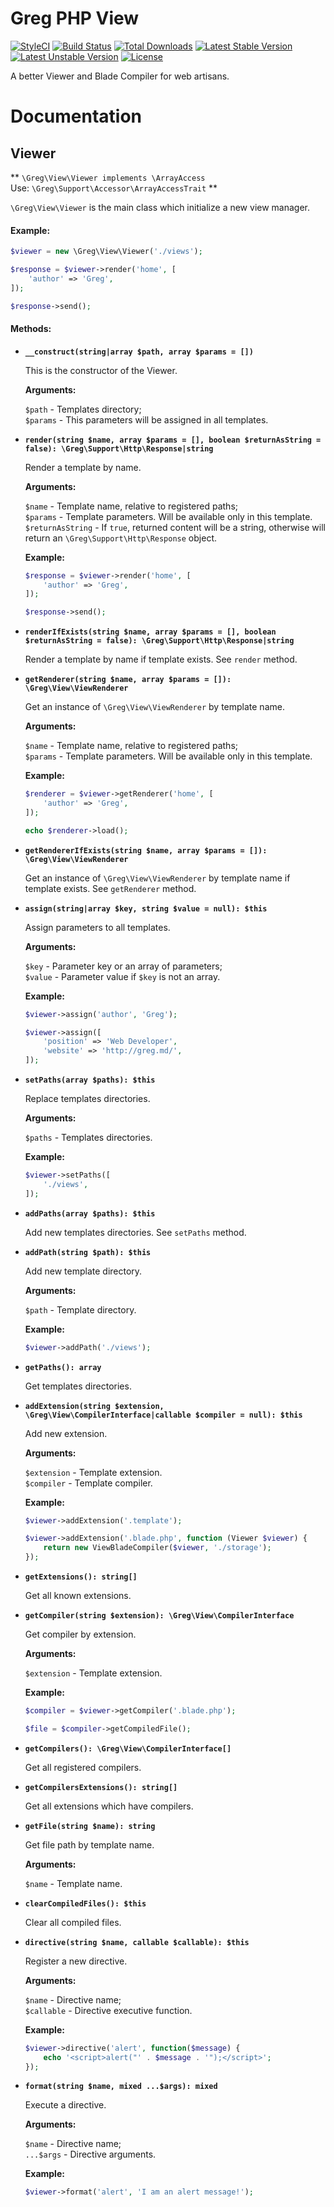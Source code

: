 # Greg PHP View

[![StyleCI](https://styleci.io/repos/71001054/shield?style=flat)](https://styleci.io/repos/71001054)
[![Build Status](https://travis-ci.org/greg-md/php-view.svg)](https://travis-ci.org/greg-md/php-view)
[![Total Downloads](https://poser.pugx.org/greg-md/php-view/d/total.svg)](https://packagist.org/packages/greg-md/php-view)
[![Latest Stable Version](https://poser.pugx.org/greg-md/php-view/v/stable.svg)](https://packagist.org/packages/greg-md/php-view)
[![Latest Unstable Version](https://poser.pugx.org/greg-md/php-view/v/unstable.svg)](https://packagist.org/packages/greg-md/php-view)
[![License](https://poser.pugx.org/greg-md/php-view/license.svg)](https://packagist.org/packages/greg-md/php-view)

A better Viewer and Blade Compiler for web artisans.

# Documentation

## Viewer

**
`\Greg\View\Viewer implements \ArrayAccess`  
Use: `\Greg\Support\Accessor\ArrayAccessTrait`
**

`\Greg\View\Viewer` is the main class which initialize a new view manager.

#### Example:

```php
$viewer = new \Greg\View\Viewer('./views');

$response = $viewer->render('home', [
    'author' => 'Greg',
]);

$response->send();
```

#### Methods:

- **`__construct(string|array $path, array $params = [])`** 
    
    This is the constructor of the Viewer.
    
    **Arguments:**
    
    `$path` - Templates directory;  
    `$params` - This parameters will be assigned in all templates.

- **`render(string $name, array $params = [], boolean $returnAsString = false): \Greg\Support\Http\Response|string`**
    
    Render a template by name.
    
    **Arguments:**
    
    `$name` - Template name, relative to registered paths;  
    `$params` - Template parameters. Will be available only in this template.  
    `$returnAsString` - If `true`, returned content will be a string, otherwise will return an `\Greg\Support\Http\Response` object.
    
    **Example:**
    
    ```php
    $response = $viewer->render('home', [
        'author' => 'Greg',
    ]);
    
    $response->send();
    ```

- **`renderIfExists(string $name, array $params = [], boolean $returnAsString = false): \Greg\Support\Http\Response|string`**
    
    Render a template by name if template exists. See `render` method.

- **`getRenderer(string $name, array $params = []): \Greg\View\ViewRenderer`**
    
    Get an instance of `\Greg\View\ViewRenderer` by template name.
    
    **Arguments:**
    
    `$name` - Template name, relative to registered paths;  
    `$params` - Template parameters. Will be available only in this template.  
    
    **Example:**
    
    ```php
    $renderer = $viewer->getRenderer('home', [
        'author' => 'Greg',
    ]);
    
    echo $renderer->load();
    ```

- **`getRendererIfExists(string $name, array $params = []): \Greg\View\ViewRenderer`**

    Get an instance of `\Greg\View\ViewRenderer` by template name if template exists. See `getRenderer` method.

- **`assign(string|array $key, string $value = null): $this`**
    
    Assign parameters to all templates.
    
    **Arguments:**
    
    `$key` - Parameter key or an array of parameters;  
    `$value` - Parameter value if `$key` is not an array.  
    
    **Example:**
    
    ```php
    $viewer->assign('author', 'Greg');
    
    $viewer->assign([
        'position' => 'Web Developer',
        'website' => 'http://greg.md/',
    ]);
    ```

- **`setPaths(array $paths): $this`**
    
    Replace templates directories.
    
    **Arguments:**
    
    `$paths` - Templates directories.  
    
    **Example:**
    
    ```php
    $viewer->setPaths([
        './views',
    ]);
    ```

- **`addPaths(array $paths): $this`**

    Add new templates directories. See `setPaths` method.

- **`addPath(string $path): $this`**
    
    Add new template directory.
    
    **Arguments:**
    
    `$path` - Template directory.  
    
    **Example:**
    
    ```php
    $viewer->addPath('./views');
    ```

- **`getPaths(): array`**

    Get templates directories.

- **`addExtension(string $extension, \Greg\View\CompilerInterface|callable $compiler = null): $this`**
    
    Add new extension.
    
    **Arguments:**
    
    `$extension` - Template extension.  
    `$compiler` - Template compiler.
    
    **Example:**
    
    ```php
    $viewer->addExtension('.template');
    
    $viewer->addExtension('.blade.php', function (Viewer $viewer) {
        return new ViewBladeCompiler($viewer, './storage');
    });
    ```

- **`getExtensions(): string[]`**

    Get all known extensions.

- **`getCompiler(string $extension): \Greg\View\CompilerInterface`**
    
    Get compiler by extension.
    
    **Arguments:**
    
    `$extension` - Template extension.

    **Example:**
    
    ```php
    $compiler = $viewer->getCompiler('.blade.php');
    
    $file = $compiler->getCompiledFile();
    ```

- **`getCompilers(): \Greg\View\CompilerInterface[]`**

    Get all registered compilers.

- **`getCompilersExtensions(): string[]`**

    Get all extensions which have compilers.

- **`getFile(string $name): string`**
    
    Get file path by template name.
    
    **Arguments:**
    
    `$name` - Template name.

- **`clearCompiledFiles(): $this`**

    Clear all compiled files.

- **`directive(string $name, callable $callable): $this`**
    
    Register a new directive.
    
    **Arguments:**
    
    `$name` - Directive name;  
    `$callable` - Directive executive function.
    
    **Example:**
    
    ```php
    $viewer->directive('alert', function($message) {
        echo '<script>alert("' . $message . '");</script>';
    });
    ```

- **`format(string $name, mixed ...$args): mixed`**
    
    Execute a directive.
    
    **Arguments:**
    
    `$name` - Directive name;  
    `...$args` - Directive arguments.
    
    **Example:**
    
    ```php
    $viewer->format('alert', 'I am an alert message!');
    ```

